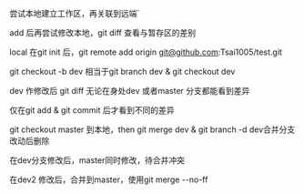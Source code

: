 尝试本地建立工作区，再关联到远端`

add 后再尝试修改本地，git diff 查看与暂存区的差别

local 在git init 后，git remote add origin git@github.com:Tsai1005/test.git 

git checkout -b dev 相当于git branch dev & git checkout dev

dev 作修改后 git diff 无论在身处dev 或者master 分支都能看到差异

仅在git add & git commit 后才看到不同的差异

git checkout master 到本地，then git merge dev & git branch -d dev合并分支改动后删除

在dev分支修改后，master同时修改，待合并冲突

在dev2 修改后，合并到master，使用git merge --no-ff 
